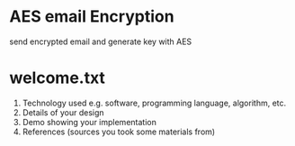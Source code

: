 # AES email Encryption
 send encrypted email and generate key with AES

# welcome.txt

1) Technology used e.g. software, programming language, algorithm, etc.  
2) Details of your design 
3) Demo showing your implementation 
4) References (sources you took some materials from) 